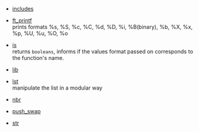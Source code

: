 * [includes](https://github.com/spajeo/push_swap/tree/master/libft/includes)  	

* [ft_printf](https://github.com/spajeo/push_swap/tree/master/libft/ft_printf)  
	prints formats %s, %S, %c, %C, %d, %D, %i, %B(binary), %b, %X, %x, %p, %U, %u, %O, %o
	
* [is](https://github.com/spajeo/push_swap/tree/master/libft/is)        	
	returns `booleans`, informs if the values format passed on corresponds to the function's name.

* [lib](https://github.com/spajeo/push_swap/tree/master/libft/lib)     
		

* [lst](https://github.com/spajeo/push_swap/tree/master/libft/lst)  	
	manipulate the list in a modular way

* [nbr](https://github.com/spajeo/push_swap/tree/master/libft/nbr)  	

* [push_swap](https://github.com/spajeo/push_swap/tree/master/libft/push_swap)  	

* [str](https://github.com/spajeo/push_swap/tree/master/libft/str)  	



